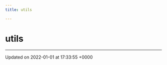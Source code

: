 ```yaml
---
title: utils

---
```


# utils








-------------------------------

Updated on 2022-01-01 at 17:33:55 +0000